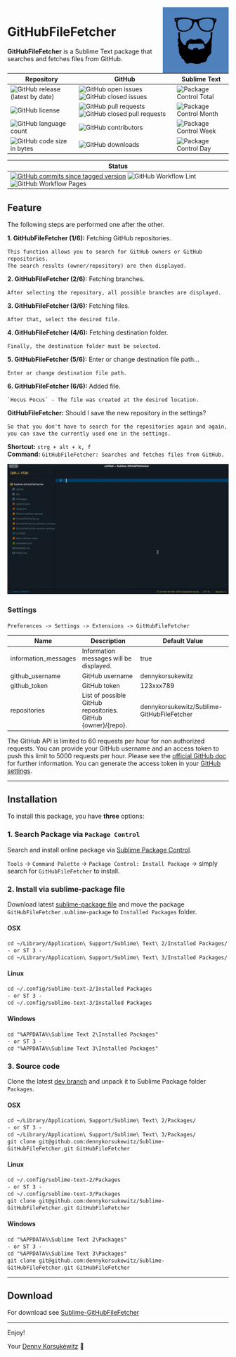 <img align="right" width="150" height="150" src="doc/images/icon.png">

# GitHubFileFetcher

**GitHubFileFetcher** is a Sublime Text package that searches and fetches files from GitHub.

| Repository | GitHub | Sublime Text |
| ------ | ------ | ------ |
| ![GitHub release (latest by date)](https://img.shields.io/github/v/release/dennykorsukewitz/Sublime-GitHubFileFetcher) | ![GitHub open issues](https://img.shields.io/github/issues/dennykorsukewitz/Sublime-GitHubFileFetcher) ![GitHub closed issues](https://img.shields.io/github/issues-closed/dennykorsukewitz/Sublime-GitHubFileFetcher?color=#44CC44) | ![Package Control Total](https://img.shields.io/packagecontrol/dt/GitHub%20File%20Fetcher) |
| ![GitHub license](https://img.shields.io/github/license/dennykorsukewitz/Sublime-GitHubFileFetcher) | ![GitHub pull requests](https://img.shields.io/github/issues-pr/dennykorsukewitz/Sublime-GitHubFileFetcher?label=PR) ![GitHub closed pull requests](https://img.shields.io/github/issues-pr-closed/dennykorsukewitz/Sublime-GitHubFileFetcher?color=g&label=PR) | ![Package Control Month](https://img.shields.io/packagecontrol/dm/GitHub%20File%20Fetcher) |
| ![GitHub language count](https://img.shields.io/github/languages/count/dennykorsukewitz/Sublime-GitHubFileFetcher?style=flat&label=language)  | ![GitHub contributors](https://img.shields.io/github/contributors/dennykorsukewitz/Sublime-GitHubFileFetcher) | ![Package Control Week](https://img.shields.io/packagecontrol/dw/GitHub%20File%20Fetcher) |
| ![GitHub code size in bytes](https://img.shields.io/github/languages/code-size/dennykorsukewitz/Sublime-GitHubFileFetcher)  | ![GitHub downloads](https://img.shields.io/github/downloads/dennykorsukewitz/Sublime-GitHubFileFetcher/total?style=flat) | ![Package Control Day](https://img.shields.io/packagecontrol/dd/GitHub%20File%20Fetcher) |

| Status |
| ------ |
| [![GitHub commits since tagged version](https://img.shields.io/github/commits-since/dennykorsukewitz/Sublime-GitHubFileFetcher/1.0.2/dev)](https://github.com/dennykorsukewitz/Sublime-GitHubFileFetcher/compare/1.0.2...dev) ![GitHub Workflow Lint](https://github.com/dennykorsukewitz/Sublime-GitHubFileFetcher/actions/workflows/lint.yml/badge.svg?branch=dev&style=flat&label=Lint) ![GitHub Workflow Pages](https://github.com/dennykorsukewitz/Sublime-GitHubFileFetcher/actions/workflows/pages.yml/badge.svg?branch=dev&style=flat&label=GitHub%20Pages) |

## Feature

The following steps are performed one after the other.

**1. GitHubFileFetcher (1/6):** Fetching GitHub repositories.

    This function allows you to search for GitHub owners or GitHub repositories.
    The search results (owner/repository) are then displayed.

**2. GitHubFileFetcher (2/6):** Fetching branches.

    After selecting the repository, all possible branches are displayed.

**3. GitHubFileFetcher (3/6):** Fetching files.

    After that, select the desired file.

**4. GitHubFileFetcher (4/6):** Fetching destination folder.

    Finally, the destination folder must be selected.

**5. GitHubFileFetcher (5/6):** Enter or change destination file path...

    Enter or change destination file path.

**6. GitHubFileFetcher (6/6):** Added file.

    `Hocus Pocus` - The file was created at the desired location.

**GitHubFileFetcher:** Should I save the new repository in the settings?

    So that you don't have to search for the repositories again and again,
    you can save the currently used one in the settings.

**Shortcut:** ```strg + alt + k, f```<br>
**Command:**  ```GitHubFileFetcher: Searches and fetches files from GitHub.```

![GitHubFileFetcher](doc/images/githubfilefetcher.gif)

### Settings

`Preferences -> Settings -> Extensions -> GitHubFileFetcher`

| Name | Description | Default Value |
| - | - | - |
| information_messages | Information messages will be displayed. | true |
| github_username | GitHub username | dennykorsukewitz |
| github_token | GitHub token | 123xxx789 |
| repositories | List of possible GitHub repositories. GitHub {owner}/{repo}. | dennykorsukewitz/Sublime-GitHubFileFetcher |

The GitHub API is limited to 60 requests per hour for non authorized requests. You can provide your GitHub username and an access token to push this limit to 5000 requests per hour. Please see the [official GitHub doc](https://docs.github.com/en/free-pro-team@latest/rest/rate-limit/rate-limit?apiVersion=2022-11-28) for further information.
You can generate the access token in your [GitHub settings](https://github.com/settings/tokens).

---

## Installation

To install this package, you have **three** options:

### 1. Search Package via `Package Control`

Search and install online package via [Sublime Package Control](http://wbond.net/sublime_packages/package_control).

`Tools` -> `Command Palette` -> `Package Control: Install Package` -> simply search for `GitHubFileFetcher` to install.

### 2. Install via sublime-package file

Download latest [sublime-package file](https://github.com/dennykorsukewitz/Sublime-GitHubFileFetcher/releases) and move the package `GitHubFileFetcher.sublime-package` to `Installed Packages` folder.

#### OSX

    cd ~/Library/Application\ Support/Sublime\ Text\ 2/Installed Packages/
    - or ST 3 -
    cd ~/Library/Application\ Support/Sublime\ Text\ 3/Installed Packages/

#### Linux

    cd ~/.config/sublime-text-2/Installed Packages
    - or ST 3 -
    cd ~/.config/sublime-text-3/Installed Packages

#### Windows

    cd "%APPDATA%\Sublime Text 2\Installed Packages"
    - or ST 3 -
    cd "%APPDATA%\Sublime Text 3\Installed Packages"

### 3. Source code

Clone the latest [dev branch](https://github.com/dennykorsukewitz/Sublime-GitHubFileFetcher) and unpack it to Sublime Package folder `Packages`.

#### OSX

    cd ~/Library/Application\ Support/Sublime\ Text\ 2/Packages/
    - or ST 3 -
    cd ~/Library/Application\ Support/Sublime\ Text\ 3/Packages/
    git clone git@github.com:dennykorsukewitz/Sublime-GitHubFileFetcher.git GitHubFileFetcher

#### Linux

    cd ~/.config/sublime-text-2/Packages
    - or ST 3 -
    cd ~/.config/sublime-text-3/Packages
    git clone git@github.com:dennykorsukewitz/Sublime-GitHubFileFetcher.git GitHubFileFetcher

#### Windows

    cd "%APPDATA%\Sublime Text 2\Packages"
    - or ST 3 -
    cd "%APPDATA%\Sublime Text 3\Packages"
    git clone git@github.com:dennykorsukewitz/Sublime-GitHubFileFetcher.git GitHubFileFetcher

---

## Download

For download see [Sublime-GitHubFileFetcher](https://github.com/dennykorsukewitz/Sublime-GitHubFileFetcher/releases)

---

Enjoy!

Your [Denny Korsukéwitz](https://github.com/dennykorsukewitz) 🚀
